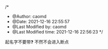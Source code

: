 /*
 * @Author: caomd 
 * @Date: 2021-12-16 22:55:57 
 * @Last Modified by: caomd
 * @Last Modified time: 2021-12-16 22:56:23
 */

起名字不要带❓ 不然不会进入断点